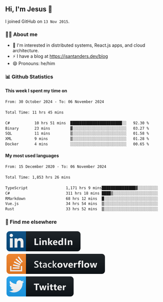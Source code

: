 ## Hi, I'm Jesus 👋

I joined GitHub on `13 Nov 2015`.

<!-- Talking about you -->

### 👨‍💻 About me

- 👦 I'm interested in distributed systems, React.js apps, and cloud architecture.
- ⚡️ I have a blog at <https://jsantanders.dev/blog>
- 😄 Pronouns: he/him

### 📊 Github Statistics

#### This week I spent my time on

<!--START_SECTION:weekly-->

```txt
From: 30 October 2024 - To: 06 November 2024

Total Time: 11 hrs 45 mins

C#           10 hrs 51 mins  ███████████████████████░░   92.30 %
Binary       23 mins         ▓░░░░░░░░░░░░░░░░░░░░░░░░   03.27 %
SQL          11 mins         ▒░░░░░░░░░░░░░░░░░░░░░░░░   01.58 %
XML          9 mins          ▒░░░░░░░░░░░░░░░░░░░░░░░░   01.28 %
Docker       4 mins          ░░░░░░░░░░░░░░░░░░░░░░░░░   00.65 %
```

<!--END_SECTION:weekly-->

#### My most used languages

<!--START_SECTION:alltime-->

```txt
From: 15 December 2020 - To: 06 November 2024

Total Time: 1,853 hrs 26 mins

TypeScript                 1,171 hrs 9 mins███████████████▓░░░░░░░░░   63.19 %
C#                         311 hrs 18 mins ████▒░░░░░░░░░░░░░░░░░░░░   16.80 %
RMarkdown                  68 hrs 12 mins  █░░░░░░░░░░░░░░░░░░░░░░░░   03.68 %
Vue.js                     34 hrs 54 mins  ▒░░░░░░░░░░░░░░░░░░░░░░░░   01.88 %
Rust                       33 hrs 52 mins  ▒░░░░░░░░░░░░░░░░░░░░░░░░   01.83 %
```

<!--END_SECTION:alltime-->

### 📢 Find me elsewhere

<p>
  <a target="_blank" href="https://linkedin.com/in/jsantanders">
    <img src="https://github.com/jsantanders/jsantanders/blob/master/img/linkedin.svg" alt="LinkedIn" style="vertical-align:top; margin:4px">
  </a>
  
  <a target="_blank" href="https://stackoverflow.com/users/7318331/jesus-santander">
    <img src="https://github.com/jsantanders/jsantanders/blob/master/img/stackoverflow.svg" alt="StackOverflow" style="vertical-align:top; margin:4px">
  </a>
  
  <a target="_blank" href="http://twitter.com/jsantanders">
    <img src="https://github.com/jsantanders/jsantanders/blob/master/img/twitter.svg" alt="Twitter" style="vertical-align:top; margin:4px">
  </a>
</p>
